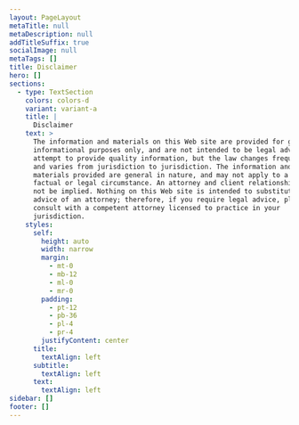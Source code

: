 ```yaml
---
layout: PageLayout
metaTitle: null
metaDescription: null
addTitleSuffix: true
socialImage: null
metaTags: []
title: Disclaimer
hero: []
sections:
  - type: TextSection
    colors: colors-d
    variant: variant-a
    title: |
      Disclaimer
    text: >
      The information and materials on this Web site are provided for general
      informational purposes only, and are not intended to be legal advice. We
      attempt to provide quality information, but the law changes frequently,
      and varies from jurisdiction to jurisdiction. The information and
      materials provided are general in nature, and may not apply to a specific
      factual or legal circumstance. An attorney and client relationship should
      not be implied. Nothing on this Web site is intended to substitute for the
      advice of an attorney; therefore, if you require legal advice, please
      consult with a competent attorney licensed to practice in your
      jurisdiction.
    styles:
      self:
        height: auto
        width: narrow
        margin:
          - mt-0
          - mb-12
          - ml-0
          - mr-0
        padding:
          - pt-12
          - pb-36
          - pl-4
          - pr-4
        justifyContent: center
      title:
        textAlign: left
      subtitle:
        textAlign: left
      text:
        textAlign: left
sidebar: []
footer: []
---
```

